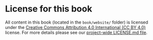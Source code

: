 # License for this book

All content in this book (located in the `book/website/` folder) is licensed under the [Creative Commons Attribution 4.0 International (CC BY 4.0)](https://creativecommons.org/licenses/by/4.0/) license. For more details please see our [project-wide LICENSE.md file](../../LICENSE.md).
